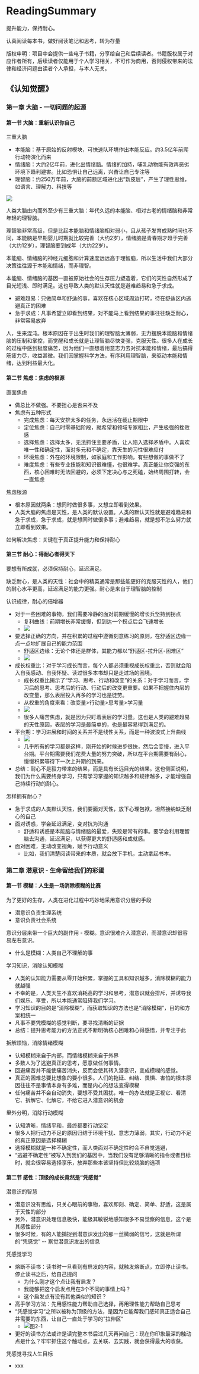 # ReadingSummary
提升能力，保持耐心。

认真阅读每本书，做好阅读笔记和思考，转为存量

版权申明：项目中会提供一些电子书籍，分享给自己和后续读者。书籍版权属于对应作者所有，后续读者仅能用于个人学习相关，不可作为商用，否则侵权带来的法律和经济问题由读者个人承担，与本人无关。

## 《认知觉醒》

### 第一章 大脑 - 一切问题的起源

#### 第一节 大脑：重新认识你自己

三重大脑

- 本能脑：基于原始的反射模块，可快速队环境作出本能反应。约3.5亿年前爬行动物演化而来
- 情绪脑：大约2亿年前，进化出情绪脑。情绪的加持，哺乳动物能有效再恶劣环境下趋利避害。比如恐惧让自己远离，兴奋让自己专注等
- 理智脑：约250万年前，大脑的前额区域进化出“新皮层”，产生了理性思维，如语言、理解力、科技等

![](./pics/认知觉醒/图1-1.png)

人类大脑由内而外至少有三重大脑：年代久远的本能脑、相对古老的情绪脑和非常年轻的理智脑。

理智脑非常高级，但是比起本能脑和情绪脑相对弱小，且从孩子发育成熟时间也不同，本能脑是早期婴儿时期就比较完善（大约2岁），情绪脑是青春期才趋于完善（大约12岁），理智脑要到成年（大约22岁）。

本能脑、情绪脑的神经元细胞和计算速度远远高于理智脑，所以生活中我们大部分决策往往源于本能和情绪，而非理智。

本能脑、情绪脑的基因一直被原始社会的生存压力塑造着，它们的天性自然形成了目光短浅、即时满足。这也导致人类的默认天性就是避难趋易和急于求成。

- 避难趋易：只做简单和舒适的事，喜欢在核心区域周边打转，待在舒适区内逃避真正的困难
- 急于求成：凡事希望立即看到结果，对不能马上看到结果的事往往缺乏耐心，非常容易放弃

人，生来混沌。根本原因在于出生时我们的理智脑太薄弱，无力摆脱本能脑和情绪脑的压制和掌控，而觉醒和成长就是让理智脑尽快变强，克服天性。很多人在成长的过程中感到极度痛苦，因为他们一直想着用意志力去对抗本能和情绪，最后搞得筋疲力尽，收益甚微。我们因掌握科学方法，有序利用理智脑，来驱动本能和情绪，达到利益最大化。

#### 第二节 焦虑：焦虑的根源

直面焦虑

- 做总比不做强。不要担心是否来不及
- 焦虑有五种形式
  - 完成焦虑：每天安排太多的任务，永远活在截止期限中
  - 定位焦虑：自己时零基础阶段，就希望和领域专家相比，产生极强的挫败感
  - 选择焦虑：选择太多，无法抓住主要矛盾，让人陷入选择矛盾中。人喜欢唯一性和确定性，面对多元和不确定，靠天生的习性很难应付
  - 环境焦虑：外在的环境限制，如家庭和工作影响，有些想做的事做不了
  - 难度焦虑：有些专业技能和知识很难懂，也很难学。真正能让你变强的东西，核心困难时无法回避的，必须下定决心与之死磕，始终周围打转，会一直焦虑

焦虑根源

- 根本原因就两条：想同时做很多事，又想立即看到效果。
- 人类大脑的焦虑是天性，是人类的默认设置。人类的默认天性就是避难趋易和急于求成，急于求成，就是想同时做很多事；避难趋易，就是想不怎么努力就立即看到效果。

如何解决焦虑：关键在于真正提升能力和保持耐心

#### 第三节 耐心：得耐心者得天下

要想有所成就，必须保持耐心，延迟满足。

缺乏耐心，是人类的天性：社会中的精英通常是那些能更好的克服天性的人，他们的耐心水平更高，延迟满足的能力更强。耐心是来自于理智脑的控制

认识规律，耐心的倍增器

- 对于一些困难的事物，我们需要冷静的面对前期缓慢的增长兵坚持到拐点
  - 复利曲线：前期增长非常缓慢，但到达一个拐点后会飞速增长
  - ![](./pics/认知觉醒/图1-3.png)
- 要选择正确的方向，并在积累的过程中遵循刻意练习的原则，在舒适区边缘一点一点地扩展自己的能力范围
  - 舒适区边缘：无论个体还是群体，其能力都以“舒适区-拉升区-困难区”
  - ![](./pics/认知觉醒/图1-4.png)
- 成长权重比：对于学习成长而言，每个人都必须重视成长权重比，否则就会陷入自我感动、自我怀疑、读过很多本书却只是走过场的困境。
  - 成长权重比揭示了“学习、思考、行动和改变”的关系：对于学习而言，学习后的思考、思考后的行动、行动后的改变更重要。如果不把握住内层的改变量，那么表层投入再多的学习也是徒劳。
  - 从权重的角度来看：改变量>行动量>思考量>学习量
  - ![](./pics/认知觉醒/图1-5.png)
  - 很多人痛苦焦虑，就是因为只盯着表层的学习量。这也是人类的避难趋易的天性原因，表层的学习是最简单的，也是最容易得到满足的。
- 平台期：学习进展和时间的关系并不是线性关系，而是一种波浪式上升曲线
  - ![](./pics/认知觉醒/图1-6.png)
  - 几乎所有的学习都是这样，刚开始的时候进步很快，然后会变慢，进入平台期。平台期需要我们花费大量的努力突破，所以在平台期需要有耐心，慢慢积累等待下一次上升期的到来。
- 总结：耐心不是毅力带来的结果，而是具有长远目光的结果。这也侧面说明，我们为什么需要终身学习，只有学习掌握的知识越多和规律越多，才能增强自己持续行动的耐心。

怎样拥有耐心？

- 急于求成的人类默认天性，我们要面对天性，放下心理包袱，坦然接纳缺乏耐心的自己
- 面对诱惑，学会延迟满足，变对抗为沟通
  - 舒适和诱惑是本能脑与情绪脑的最爱，失败是常有的事。要学会利用理智脑去沟通，延迟满足，以获得更大的舒适感和成就感。
- 面对困难，主动改变视角，赋予行动意义
  - 比如，我们清楚阅读带来的本质，就会放下手机，主动拿起书本。

### 第二章 潜意识 - 生命留给我们的彩蛋

#### 第一节 模糊：人生是一场消除模糊的比赛

为了更好的生存，人类在进化过程中巧妙地采用意识分层的手段

-  潜意识负责生理系统
- 意识负责社会系统

意识分层来带一个巨大的副作用 - 模糊。意识很难介入潜意识，而潜意识却很容易左右意识。

- 什么是模糊：人类自己不理解的事

学习知识，消除认知模糊

- 人类的认知能力需要从零开始积累，掌握的工具和知识越多，消除模糊的能力就越强
- 不幸的是，人类天生不喜欢消耗高的学习和思考，潜意识就会排斥，并诱导我们娱乐、享受，所以本能通常阻碍我们学习。
- 学习知识的目的是“消除模糊”，而获取知识的方法也是“消除模糊”，目的和方案相统一
- 凡事不要凭模糊的感觉判断，要寻找清晰的证据
- 总结：提升思考能力的方法正式不断明确核心困难和心得感悟，并专注于此

拆解烦恼，消除情绪模糊

- 认知模糊来自于内部，而情绪模糊来自于外界
- 多数人为了逃避真正的思考，愿意做任何事情。
- 回避痛苦并不能使痛苦消失，反而会使其转入潜意识，变成模糊的感觉。
- 真正的困难总要比想象的要小很多。人们的拖延、纠结、畏惧、害怕的根本原因往往不是事情本身有多难，而是内心的想法变得模糊
- 任何痛苦并不会自动消失，要想不受其困扰，唯一的办法就是正视它、看清它、拆解它、化解它，不给它进入潜意识的机会

里外分明，消除行动模糊

- 认知清晰，情绪平和，最终都要行动坚定
- 很多人把行动力不足的原因归结于环境干扰、意志力薄弱，其实，行动力不足的真正原因是选择模糊
- 选择模糊就是一种不确定性，而人类面对不确定性时会不自觉逃避，
- “逃避不确定性“被写入到我们的基因中，当我们没有足够清晰的指令或者目标时，就会很容易选择享乐，放弃那些本该坚持但比较烧脑的选项

#### 第二节 感性：顶级的成长竟然是“凭感觉”

潜意识的智慧

- 潜意识没有思维，只关心眼前的事物，喜欢即刻、确定、简单、舒适，这是属于天性的部分
- 另外，潜意识处理信息极快，能极其敏锐地感知很多不易觉察的信息，这个是其感性部分
- 很多时候，有的人能捕捉到潜意识发出的那一丝微弱的信号，这就是所谓的“凭感觉” -- 察觉潜意识发出的信息

凭感觉学习

- 熔断不读书：读书时一旦看到有启发的内容，就触发熔断点，立即停止读书。停止读书之后，给自己提问
  - 为什么刚才这个点让我有启发？
  - 我能够把这个启发点用在3个不同的事情上吗？
  - 这个启发点有没有其他类似的知识？
- 高手学习方法：先用感性能力帮助自己选择，再用理性能力帮助自己思考
- “凭感觉学习“之所以被称为顶级的方法，是因为它能帮我们感知真正适合自己并需要的东西，让自己一直处于学习的”拉伸区“
  - ![图2-1](./pics/认知觉醒/图2-1.png)
- 更好的读书方法或许是读完整本书后过几天再问自己：现在你印象最深的触动点是什么？牢牢抓住这个触动点，去关联、去实践，就会获得最大的收获。

凭感觉寻找人生目标

- xxx

